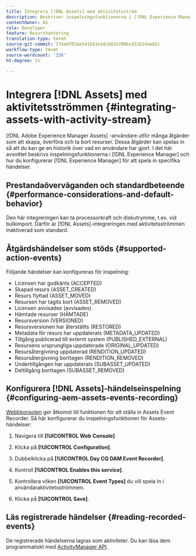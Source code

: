 ```yaml
---
title: Integrera [!DNL Assets] med aktivitetsström
description: Beskriver inspelningsfunktionerna i [!DNL Experience Manager] och hur du konfigurerar det för att spela in specifika händelser.
contentOwner: AG
role: Developer
feature: Resurshantering
translation-type: tm+mt
source-git-commit: 174e0703ae541641e3dc602e700bcd31624ae62c
workflow-type: tm+mt
source-wordcount: '256'
ht-degree: 1%

---
```



# Integrera [!DNL Assets] med aktivitetsströmmen {#integrating-assets-with-activity-stream}

[!DNL Adobe Experience Manager Assets] -användare utför många åtgärder som att skapa, överföra och ta bort resurser. Dessa åtgärder kan spelas in så att du kan ge en historik över vad en användare har gjort. I det här avsnittet beskrivs inspelningsfunktionerna i [!DNL Experience Manager] och hur du konfigurerar [!DNL Experience Manager] för att spela in specifika händelser.

## Prestandaöverväganden och standardbeteende {#performance-considerations-and-default-behavior}

Den här integreringen kan ta processorkraft och diskutrymme, t.ex. vid bulkimport. Därför är [!DNL Assets]-integreringen med aktivitetsströmmen inaktiverad som standard.

## Åtgärdshändelser som stöds {#supported-action-events}

Följande händelser kan konfigureras för inspelning:

* Licensen har godkänts (ACCEPTED)
* Skapad resurs (ASSET_CREATED)
* Resurs flyttad (ASSET_MOVED)
* Resursen har tagits bort (ASSET_REMOVED)
* Licensen avvisades (avvisades)
* Hämtade resurser (HÄMTADE)
* Resursversion (VERSIONED)
* Resursversionen har återställts (RESTORED)
* Metadata för resurs har uppdaterats (METADATA_UPDATED)
* Tillgång publicerad till externt system (PUBLISHED_EXTERNAL)
* Resursens ursprungliga uppdaterade (ORIGINAL_UPDATED)
* Resursåtergivning uppdaterad (RENDITION_UPDATED)
* Resursåtergivning borttagen (RENDITION_REMOVED)
* Undertillgången har uppdaterats (SUBASSET_UPDATED)
* Deltillgång borttagen (SUBASSET_REMOVED)

## Konfigurera [!DNL Assets]-händelseinspelning {#configuring-aem-assets-events-recording}

[Webbkonsolen](/help/sites-deploying/configuring-osgi.md) ger åtkomst till funktionen för att ställa in Assets Event Recorder. Så här konfigurerar du inspelningsfunktionen för Assets-händelser:

1. Navigera till **[!UICONTROL Web Console]**

1. Klicka på **[!UICONTROL Configuration]**.

1. Dubbelklicka på **[!UICONTROL Day CQ DAM Event Recorder]**.

1. Kontroll **[!UICONTROL Enables this service]**.

1. Kontrollera vilken **[!UICONTROL Event Types]** du vill spela in i användaraktivitetsströmmen.

1. Klicka på **[!UICONTROL Save]**.

## Läs registrerade händelser {#reading-recorded-events}

De registrerade händelserna lagras som aktiviteter. Du kan läsa dem programmatiskt med [ActivityManager API](https://helpx.adobe.com/experience-manager/6-5/sites/developing/using/reference-materials/javadoc/com/adobe/granite/activitystreams/ActivityManager.html).
